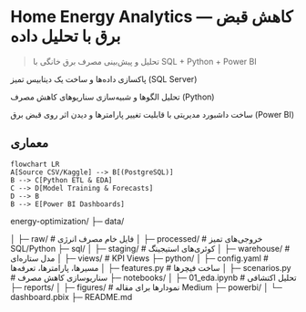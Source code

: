 
# Home Energy Analytics — کاهش قبض برق با تحلیل داده‌


> تحلیل و پیش‌بینی مصرف برق خانگی با SQL + Python + Power BI
> 

پاکسازی داده‌ها و ساخت یک دیتابیس تمیز (SQL Server)

تحلیل الگوها و شبیه‌سازی سناریوهای کاهش مصرف (Python)

ساخت داشبورد مدیریتی با قابلیت تغییر پارامترها و دیدن اثر روی قبض برق (Power BI)


## معماری
```mermaid
flowchart LR
A[Source CSV/Kaggle] --> B[(PostgreSQL)]
B --> C[Python ETL & EDA]
C --> D[Model Training & Forecasts]
D --> B
B --> E[Power BI Dashboards]
```

energy-optimization/
├─ data/

│  ├─ raw/           # فایل خام مصرف انرژی
│  ├─ processed/     # خروجی‌های تمیز SQL/Python
├─ sql/
│  ├─ staging/       # کوئری‌های استیجینگ
│  ├─ warehouse/     # مدل ستاره‌ای
│  ├─ views/         # KPI Views
├─ python/
│  ├─ config.yaml    # مسیرها، پارامترها، تعرفه‌ها
│  ├─ features.py    # ساخت فیچرها
│  ├─ scenarios.py   # سناریوسازی کاهش مصرف
├─ notebooks/
│  ├─ 01_eda.ipynb   # تحلیل اکتشافی
├─ reports/
│  ├─ figures/       # نمودارها برای مقاله Medium
├─ powerbi/
│  └─ dashboard.pbix
├─ README.md

